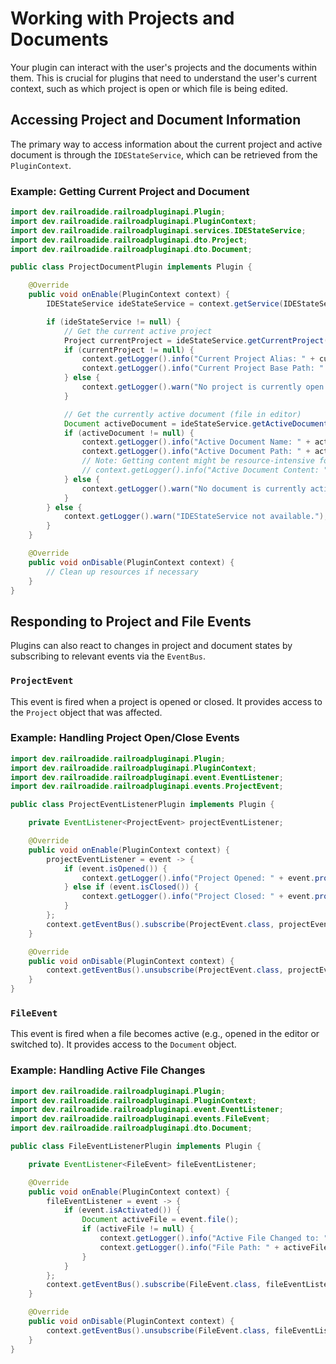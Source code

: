 # Working with Projects and Documents

Your plugin can interact with the user's projects and the documents within them. This is crucial for plugins that need to understand the user's current context, such as which project is open or which file is being edited.

## Accessing Project and Document Information

The primary way to access information about the current project and active document is through the `IDEStateService`, which can be retrieved from the `PluginContext`.

### Example: Getting Current Project and Document

```java
import dev.railroadide.railroadpluginapi.Plugin;
import dev.railroadide.railroadpluginapi.PluginContext;
import dev.railroadide.railroadpluginapi.services.IDEStateService;
import dev.railroadide.railroadpluginapi.dto.Project;
import dev.railroadide.railroadpluginapi.dto.Document;

public class ProjectDocumentPlugin implements Plugin {

    @Override
    public void onEnable(PluginContext context) {
        IDEStateService ideStateService = context.getService(IDEStateService.class);

        if (ideStateService != null) {
            // Get the current active project
            Project currentProject = ideStateService.getCurrentProject();
            if (currentProject != null) {
                context.getLogger().info("Current Project Alias: " + currentProject.getAlias());
                context.getLogger().info("Current Project Base Path: " + currentProject.getBasePath());
            } else {
                context.getLogger().warn("No project is currently open.");
            }

            // Get the currently active document (file in editor)
            Document activeDocument = ideStateService.getActiveDocument();
            if (activeDocument != null) {
                context.getLogger().info("Active Document Name: " + activeDocument.getName());
                context.getLogger().info("Active Document Path: " + activeDocument.getPath());
                // Note: Getting content might be resource-intensive for large files
                // context.getLogger().info("Active Document Content: " + activeDocument.getContent());
            } else {
                context.getLogger().warn("No document is currently active.");
            }
        } else {
            context.getLogger().warn("IDEStateService not available.");
        }
    }

    @Override
    public void onDisable(PluginContext context) {
        // Clean up resources if necessary
    }
}
```

## Responding to Project and File Events

Plugins can also react to changes in project and document states by subscribing to relevant events via the `EventBus`.

### `ProjectEvent`

This event is fired when a project is opened or closed. It provides access to the `Project` object that was affected.

### Example: Handling Project Open/Close Events

```java
import dev.railroadide.railroadpluginapi.Plugin;
import dev.railroadide.railroadpluginapi.PluginContext;
import dev.railroadide.railroadpluginapi.event.EventListener;
import dev.railroadide.railroadpluginapi.events.ProjectEvent;

public class ProjectEventListenerPlugin implements Plugin {

    private EventListener<ProjectEvent> projectEventListener;

    @Override
    public void onEnable(PluginContext context) {
        projectEventListener = event -> {
            if (event.isOpened()) {
                context.getLogger().info("Project Opened: " + event.project().getAlias());
            } else if (event.isClosed()) {
                context.getLogger().info("Project Closed: " + event.project().getAlias());
            }
        };
        context.getEventBus().subscribe(ProjectEvent.class, projectEventListener);
    }

    @Override
    public void onDisable(PluginContext context) {
        context.getEventBus().unsubscribe(ProjectEvent.class, projectEventListener);
    }
}
```

### `FileEvent`

This event is fired when a file becomes active (e.g., opened in the editor or switched to). It provides access to the `Document` object.

### Example: Handling Active File Changes

```java
import dev.railroadide.railroadpluginapi.Plugin;
import dev.railroadide.railroadpluginapi.PluginContext;
import dev.railroadide.railroadpluginapi.event.EventListener;
import dev.railroadide.railroadpluginapi.events.FileEvent;
import dev.railroadide.railroadpluginapi.dto.Document;

public class FileEventListenerPlugin implements Plugin {

    private EventListener<FileEvent> fileEventListener;

    @Override
    public void onEnable(PluginContext context) {
        fileEventListener = event -> {
            if (event.isActivated()) {
                Document activeFile = event.file();
                if (activeFile != null) {
                    context.getLogger().info("Active File Changed to: " + activeFile.getName());
                    context.getLogger().info("File Path: " + activeFile.getPath());
                }
            }
        };
        context.getEventBus().subscribe(FileEvent.class, fileEventListener);
    }

    @Override
    public void onDisable(PluginContext context) {
        context.getEventBus().unsubscribe(FileEvent.class, fileEventListener);
    }
}
```